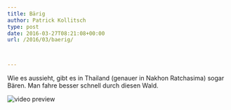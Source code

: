 ```yaml
---
title: Bärig
author: Patrick Kollitsch
type: post
date: 2016-03-27T08:21:08+00:00
url: /2016/03/baerig/



---
```

Wie es aussieht, gibt es in Thailand (genauer in Nakhon Ratchasima) sogar B&auml;ren. Man fahre besser schnell durch diesen Wald.

<div class="video-youtube embed-responsive-item" id="video-youtube-8b368637e109e15e19538ac28bde4417" data-video="//www.youtube.com/embed/6xxUm815nbk?&loadvideo=&autohide=2&autoplay=1&rel=0&controls=2&color=red&modestbranding=1&iv_load_policy=3&theme=light&enablejsapi=1&origin=https://localhost">
  <img src="/wp-content/imagecache/6xxUm815nbk-hqdefault.jpg" alt="video preview" /><span class="video-youtube-play-icon" aria-label="Play this video"><i class="icon-play" aria-hidden="true"></i></span>
</div>